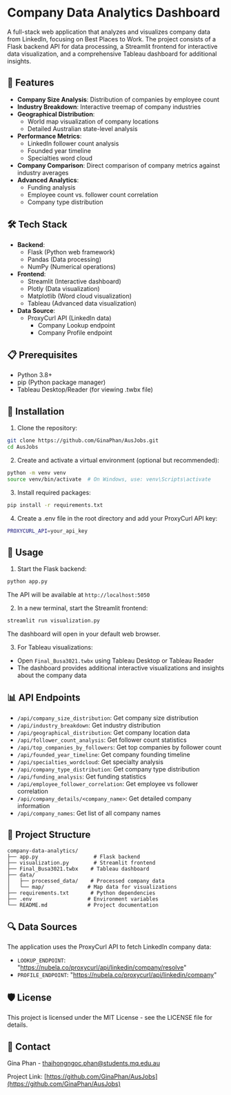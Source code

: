 # Company Data Analytics Dashboard

A full-stack web application that analyzes and visualizes company data from LinkedIn, focusing on Best Places to Work. The project consists of a Flask backend API for data processing, a Streamlit frontend for interactive data visualization, and a comprehensive Tableau dashboard for additional insights.

## 🌟 Features

- **Company Size Analysis**: Distribution of companies by employee count
- **Industry Breakdown**: Interactive treemap of company industries
- **Geographical Distribution**: 
  - World map visualization of company locations
  - Detailed Australian state-level analysis
- **Performance Metrics**:
  - LinkedIn follower count analysis
  - Founded year timeline
  - Specialties word cloud
- **Company Comparison**: Direct comparison of company metrics against industry averages
- **Advanced Analytics**:
  - Funding analysis
  - Employee count vs. follower count correlation
  - Company type distribution

## 🛠️ Tech Stack

- **Backend**: 
  - Flask (Python web framework)
  - Pandas (Data processing)
  - NumPy (Numerical operations)
- **Frontend**:
  - Streamlit (Interactive dashboard)
  - Plotly (Data visualization)
  - Matplotlib (Word cloud visualization)
  - Tableau (Advanced data visualization)
- **Data Source**:
  - ProxyCurl API (LinkedIn data)
    - Company Lookup endpoint
    - Company Profile endpoint

## 📋 Prerequisites

- Python 3.8+
- pip (Python package manager)
- Tableau Desktop/Reader (for viewing .twbx file)

## 🚀 Installation

1. Clone the repository:
```bash
git clone https://github.com/GinaPhan/AusJobs.git
cd AusJobs
```

2. Create and activate a virtual environment (optional but recommended):
```bash
python -m venv venv
source venv/bin/activate  # On Windows, use: venv\Scripts\activate
```

3. Install required packages:
```bash
pip install -r requirements.txt
```

4. Create a .env file in the root directory and add your ProxyCurl API key:
```bash
PROXYCURL_API=your_api_key
```

## 🎯 Usage

1. Start the Flask backend:
```bash
python app.py
```
The API will be available at `http://localhost:5050`

2. In a new terminal, start the Streamlit frontend:
```bash
streamlit run visualization.py
```
The dashboard will open in your default web browser.

3. For Tableau visualizations:
- Open `Final_Busa3021.twbx` using Tableau Desktop or Tableau Reader
- The dashboard provides additional interactive visualizations and insights about the company data

## 📊 API Endpoints

- `/api/company_size_distribution`: Get company size distribution
- `/api/industry_breakdown`: Get industry distribution
- `/api/geographical_distribution`: Get company location data
- `/api/follower_count_analysis`: Get follower count statistics
- `/api/top_companies_by_followers`: Get top companies by follower count
- `/api/founded_year_timeline`: Get company founding timeline
- `/api/specialties_wordcloud`: Get specialty analysis
- `/api/company_type_distribution`: Get company type distribution
- `/api/funding_analysis`: Get funding statistics
- `/api/employee_follower_correlation`: Get employee vs follower correlation
- `/api/company_details/<company_name>`: Get detailed company information
- `/api/company_names`: Get list of all company names

## 📁 Project Structure

```
company-data-analytics/
├── app.py                  # Flask backend
├── visualization.py        # Streamlit frontend
├── Final_Busa3021.twbx    # Tableau dashboard
├── data/
│   ├── processed_data/    # Processed company data
│   └── map/              # Map data for visualizations
├── requirements.txt       # Python dependencies
├── .env                  # Environment variables
└── README.md             # Project documentation
```

## 🔍 Data Sources

The application uses the ProxyCurl API to fetch LinkedIn company data:
- `LOOKUP_ENDPOINT`: "https://nubela.co/proxycurl/api/linkedin/company/resolve"
- `PROFILE_ENDPOINT`: "https://nubela.co/proxycurl/api/linkedin/company"

## 🛡️ License

This project is licensed under the MIT License - see the LICENSE file for details.

## 📧 Contact

Gina Phan - [thaihongngoc.phan@students.mq.edu.au](mailto:thaihongngoc.phan@students.mq.edu.au)

Project Link: [https://github.com/GinaPhan/AusJobs](https://github.com/GinaPhan/AusJobs)